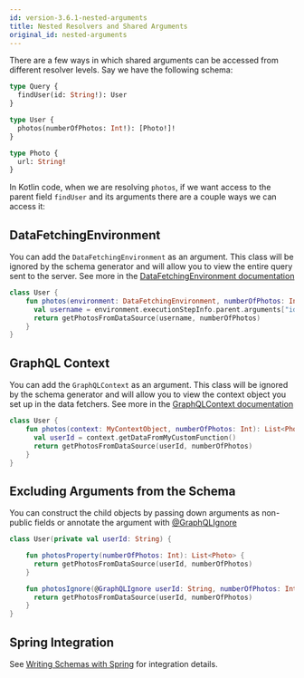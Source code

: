 ```yaml
---
id: version-3.6.1-nested-arguments
title: Nested Resolvers and Shared Arguments
original_id: nested-arguments
---
```


There are a few ways in which shared arguments can be accessed from different resolver levels. Say we have the following schema:

```graphql
type Query {
  findUser(id: String!): User
}

type User {
  photos(numberOfPhotos: Int!): [Photo!]!
}

type Photo {
  url: String!
}
```

In Kotlin code, when we are resolving  `photos`, if we want access to the parent field `findUser` and its arguments there
are a couple ways we can access it:


## DataFetchingEnvironment

You can add the `DataFetchingEnvironment` as an argument. This class will be ignored by the schema generator and will allow
you to view the entire query sent to the server. See more in the [DataFetchingEnvironment documentation](../execution/data-fetching-environment)

```kotlin
class User {
    fun photos(environment: DataFetchingEnvironment, numberOfPhotos: Int): List<Photo> {
      val username = environment.executionStepInfo.parent.arguments["id"]
      return getPhotosFromDataSource(username, numberOfPhotos)
    }
}
```

## GraphQL Context

You can add the `GraphQLContext` as an argument. This class will be ignored by the schema generator and will allow you to
view the context object you set up in the data fetchers. See more in the [GraphQLContext documentation](../execution/contextual-data)

```kotlin
class User {
    fun photos(context: MyContextObject, numberOfPhotos: Int): List<Photo> {
      val userId = context.getDataFromMyCustomFunction()
      return getPhotosFromDataSource(userId, numberOfPhotos)
    }
}
```

## Excluding Arguments from the Schema
You can construct the child objects by passing down arguments as non-public fields or annotate the argument with [@GraphQLIgnore](../customizing-schemas/excluding-fields)

```kotlin
class User(private val userId: String) {

    fun photosProperty(numberOfPhotos: Int): List<Photo> {
      return getPhotosFromDataSource(userId, numberOfPhotos)
    }

    fun photosIgnore(@GraphQLIgnore userId: String, numberOfPhotos: Int): List<Photo> {
      return getPhotosFromDataSource(userId, numberOfPhotos)
    }
}
```

## Spring Integration

See [Writing Schemas with Spring](../../spring-server/spring-schema.md) for integration details.
